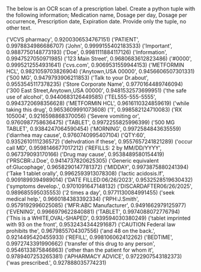 The below is an OCR scan of a prescription label. Create a python tuple with the following information; Medication name, Dosage per day, Dosage per occurrence, Prescription date, Expiration date. Provide only the tuple, no other text.


('VCVS pharmacy', 0.9200306534767151)
('PATIENT', 0.9978834986686707)
('John', 0.9999155402183533)
('Important', 0.9887750148773193)
('Doe', 0.9981111884117126)
('Information', 0.9947527050971985)
('123 Main Street', 0.9680683612823486)
('#0000', 0.9995212554931641)
('cvs.com', 0.9069531559944153)
('METFORMIN HCL', 0.9821059703826904)
('Anytown,USA 00000', 0.9456606507301331)
('500 MG', 0.9479793906211853)
('Talk to your Dr.about', 0.9553545117378235)
('Store Corporate Name', 0.9770164489746094)
('300 East Street,Anytown,USA 00000', 0.9481532573699951)
('the safe use of alcohol', 0.9440683126449585)
('TEL555-555-5555', 0.9943720698356628)
('METFORMIN HCL', 0.9616110324859619)
('while taking this drug', 0.9653609991073608)
('1', 0.998582124710083)
('RX 105004', 0.9216598868370056)
('Severe vomiting or', 0.9760987758636475)
('TABLET', 0.9972255825996399)
('500 MG TABLET', 0.9384247064590454)
('MORNING', 0.9972584843635559)
('diarrhea may cause', 0.9760740995407104)
('QTY:60', 0.9352610111236572)
('dehvdration if these', 0.9557657241821289)
('occur call MD', 0.9598146677017212)
('REFILLS: 2 by MM/DD/YYYY', 0.967379093170166)
('Drug may cause', 0.9538489580154419)
('PRSCBR:J.Doe', 0.9414737820625305)
('Generic equivalent of:Glucophage', 0.9658290147781372)
('MIDDAY', 0.9973875880241394)
('Take 1 tablet orally', 0.9962593913078308)
('lactic acidosis.If', 0.9091899394989014)
('DATE FILLED:06/26/2023', 0.9532528519630432)
('symptoms develop.', 0.9701091647148132)
('DISCARDAFTER06/26/2025', 0.989685595035553)
('2 times a day', 0.9771130084991455)
('seek medical help.', 0.9660184383392334)
('RPH:J.Smith', 0.9579192996025085)
('MFR:ABC Manufacturer', 0.9491662979125977)
('EVENING', 0.9966979622840881)
('TABLET', 0.9974088072776794)
('This is a WHITE,OVAL-SHAPED', 0.939594030380249)
('tablet imprinted with 93 on the front', 0.9532434344291687)
('CAUTION Federal law prohibits the', 0.9679855704307556)
('and 48 on the back.', 0.9214495420455933)
('REFILL', 0.998106062412262)
('BEDTIME', 0.9972743391990662)
('transfer of this drug to any person', 0.9546133875846863)
('other than the patient for whom it', 0.9789407253265381)
('APHARMACY ADVICE', 0.9722907543182373)
('was prescribed.', 0.927888035774231)
